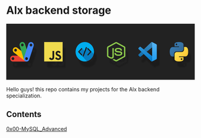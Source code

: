 # Alx backend storage

<img src='img/img.jpg' height=150>

Hello guys! this repo contains my projects for the Alx backend specialization.

## Contents

<a href='0x00-MySQL_Advanced/'>0x00-MySQL_Advanced</a>